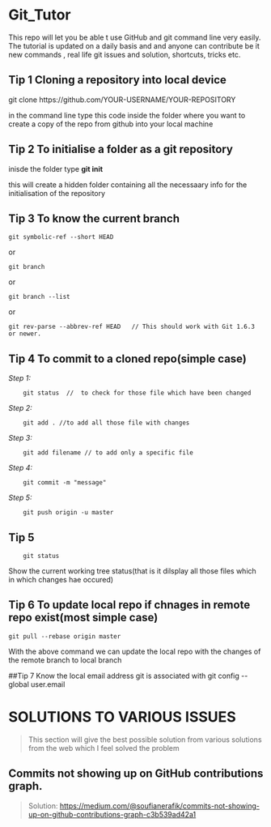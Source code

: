 # Git_Tutor
This repo will let you be able t use GitHub and git command line very easily. The tutorial is updated on a daily basis and and anyone can contribute be it new commands , real life git issues and solution, shortcuts, tricks etc. 

## Tip 1 Cloning a repository into local device
   git clone https:<area>//github.com/YOUR-USERNAME/YOUR-REPOSITORY 
   
   in the command line type this code inside the folder where you want to create a copy of the repo from github into your local machine
  

## Tip 2 To initialise a folder as a git repository
   inisde the folder type **git init**
   
   this will create a hidden folder containing all the necessaary info for the initialisation of the repository
   
   
## Tip 3 To know the current branch
    git symbolic-ref --short HEAD
     
or
   
    git branch 
     
or

    git branch --list 
     
or

    git rev-parse --abbrev-ref HEAD   // This should work with Git 1.6.3 or newer.

## Tip 4 To commit to a cloned repo(simple case)
   *Step 1:*
   
        git status  //  to check for those file which have been changed
   *Step 2:* 
   
        git add . //to add all those file with changes
   *Step 3:*  
   
        git add filename // to add only a specific file
   *Step 4:*  
   
        git commit -m "message"
   *Step 5:*  
        
        git push origin -u master
## Tip 5

        git status
    
   Show the current working tree status(that is it dilsplay all those files which in which changes hae occured)

## Tip 6 To update local repo if chnages in remote repo exist(most simple case)
	git pull --rebase origin master

   With the above command we can update the local repo with the changes of the remote branch to local branch

##Tip 7 Know the local email address git is associated with
	git config --global user.email

   



# SOLUTIONS TO VARIOUS ISSUES
 >This section will give the best possible solution from various solutions from the web which I feel solved the problem
	
## Commits not showing up on GitHub contributions graph.
 > Solution: https://medium.com/@soufianerafik/commits-not-showing-up-on-github-contributions-graph-c3b539ad42a1